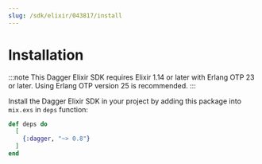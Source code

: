 ```yaml
---
slug: /sdk/elixir/043817/install
---
```


# Installation

:::note
This Dagger Elixir SDK requires Elixir 1.14 or later with Erlang OTP 23 or later. Using Erlang OTP version 25 is recommended.
:::

Install the Dagger Elixir SDK in your project by adding this package into `mix.exs` in `deps` function:

```elixir
def deps do
  [
    {:dagger, "~> 0.8"}
  ]
end
```
